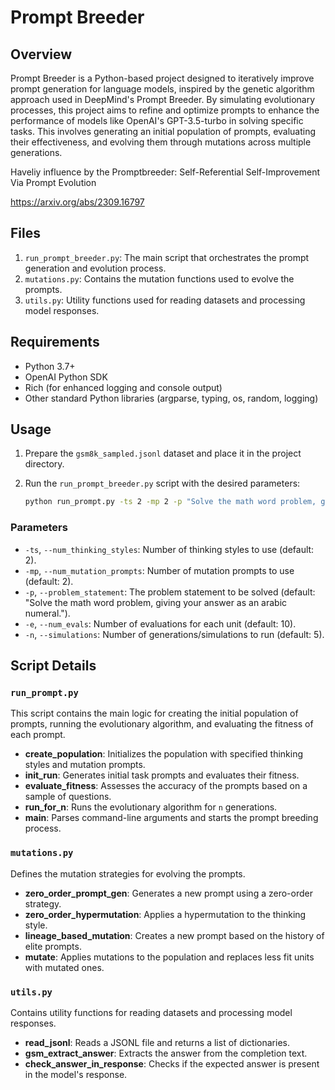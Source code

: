 # Prompt Breeder

## Overview

Prompt Breeder is a Python-based project designed to iteratively improve prompt generation for language models, inspired by the genetic algorithm approach used in DeepMind's Prompt Breeder. By simulating evolutionary processes, this project aims to refine and optimize prompts to enhance the performance of models like OpenAI's GPT-3.5-turbo in solving specific tasks. This involves generating an initial population of prompts, evaluating their effectiveness, and evolving them through mutations across multiple generations.

Haveliy influence by the Promptbreeder: Self-Referential Self-Improvement Via Prompt Evolution

https://arxiv.org/abs/2309.16797

## Files

1. `run_prompt_breeder.py`: The main script that orchestrates the prompt generation and evolution process.
2. `mutations.py`: Contains the mutation functions used to evolve the prompts.
3. `utils.py`: Utility functions used for reading datasets and processing model responses.

## Requirements

- Python 3.7+
- OpenAI Python SDK
- Rich (for enhanced logging and console output)
- Other standard Python libraries (argparse, typing, os, random, logging)


## Usage

1. Prepare the `gsm8k_sampled.jsonl` dataset and place it in the project directory.

2. Run the `run_prompt_breeder.py` script with the desired parameters:
    ```bash
    python run_prompt.py -ts 2 -mp 2 -p "Solve the math word problem, giving your answer as an arabic numeral." -e 10 -n 5
    ```

### Parameters

- `-ts`, `--num_thinking_styles`: Number of thinking styles to use (default: 2).
- `-mp`, `--num_mutation_prompts`: Number of mutation prompts to use (default: 2).
- `-p`, `--problem_statement`: The problem statement to be solved (default: "Solve the math word problem, giving your answer as an arabic numeral.").
- `-e`, `--num_evals`: Number of evaluations for each unit (default: 10).
- `-n`, `--simulations`: Number of generations/simulations to run (default: 5).

## Script Details

### `run_prompt.py`

This script contains the main logic for creating the initial population of prompts, running the evolutionary algorithm, and evaluating the fitness of each prompt.

- **create_population**: Initializes the population with specified thinking styles and mutation prompts.
- **init_run**: Generates initial task prompts and evaluates their fitness.
- **evaluate_fitness**: Assesses the accuracy of the prompts based on a sample of questions.
- **run_for_n**: Runs the evolutionary algorithm for `n` generations.
- **main**: Parses command-line arguments and starts the prompt breeding process.

### `mutations.py`

Defines the mutation strategies for evolving the prompts.

- **zero_order_prompt_gen**: Generates a new prompt using a zero-order strategy.
- **zero_order_hypermutation**: Applies a hypermutation to the thinking style.
- **lineage_based_mutation**: Creates a new prompt based on the history of elite prompts.
- **mutate**: Applies mutations to the population and replaces less fit units with mutated ones.

### `utils.py`

Contains utility functions for reading datasets and processing model responses.

- **read_jsonl**: Reads a JSONL file and returns a list of dictionaries.
- **gsm_extract_answer**: Extracts the answer from the completion text.
- **check_answer_in_response**: Checks if the expected answer is present in the model's response.

